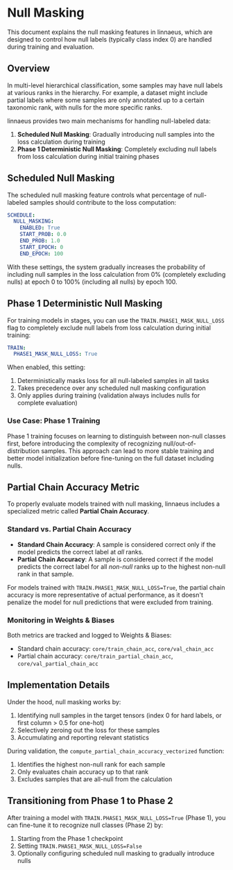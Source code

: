 # Null Masking

This document explains the null masking features in linnaeus, which are designed to control how null labels (typically class index 0) are handled during training and evaluation.

## Overview

In multi-level hierarchical classification, some samples may have null labels at various ranks in the hierarchy. For example, a dataset might include partial labels where some samples are only annotated up to a certain taxonomic rank, with nulls for the more specific ranks.

linnaeus provides two main mechanisms for handling null-labeled data:

1. **Scheduled Null Masking**: Gradually introducing null samples into the loss calculation during training
2. **Phase 1 Deterministic Null Masking**: Completely excluding null labels from loss calculation during initial training phases

## Scheduled Null Masking

The scheduled null masking feature controls what percentage of null-labeled samples should contribute to the loss computation:

```yaml
SCHEDULE:
  NULL_MASKING:
    ENABLED: True
    START_PROB: 0.0
    END_PROB: 1.0
    START_EPOCH: 0
    END_EPOCH: 100
```

With these settings, the system gradually increases the probability of including null samples in the loss calculation from 0% (completely excluding nulls) at epoch 0 to 100% (including all nulls) by epoch 100.

## Phase 1 Deterministic Null Masking

For training models in stages, you can use the `TRAIN.PHASE1_MASK_NULL_LOSS` flag to completely exclude null labels from loss calculation during initial training:

```yaml
TRAIN:
  PHASE1_MASK_NULL_LOSS: True
```

When enabled, this setting:

1. Deterministically masks loss for all null-labeled samples in all tasks
2. Takes precedence over any scheduled null masking configuration
3. Only applies during training (validation always includes nulls for complete evaluation)

### Use Case: Phase 1 Training

Phase 1 training focuses on learning to distinguish between non-null classes first, before introducing the complexity of recognizing null/out-of-distribution samples. This approach can lead to more stable training and better model initialization before fine-tuning on the full dataset including nulls.

## Partial Chain Accuracy Metric

To properly evaluate models trained with null masking, linnaeus includes a specialized metric called **Partial Chain Accuracy**.

### Standard vs. Partial Chain Accuracy

- **Standard Chain Accuracy**: A sample is considered correct only if the model predicts the correct label at *all* ranks.
- **Partial Chain Accuracy**: A sample is considered correct if the model predicts the correct label for all *non-null* ranks up to the highest non-null rank in that sample.

For models trained with `TRAIN.PHASE1_MASK_NULL_LOSS=True`, the partial chain accuracy is more representative of actual performance, as it doesn't penalize the model for null predictions that were excluded from training.

### Monitoring in Weights & Biases

Both metrics are tracked and logged to Weights & Biases:

- Standard chain accuracy: `core/train_chain_acc`, `core/val_chain_acc`
- Partial chain accuracy: `core/train_partial_chain_acc`, `core/val_partial_chain_acc`

## Implementation Details

Under the hood, null masking works by:

1. Identifying null samples in the target tensors (index 0 for hard labels, or first column > 0.5 for one-hot)
2. Selectively zeroing out the loss for these samples
3. Accumulating and reporting relevant statistics

During validation, the `compute_partial_chain_accuracy_vectorized` function:

1. Identifies the highest non-null rank for each sample
2. Only evaluates chain accuracy up to that rank
3. Excludes samples that are all-null from the calculation

## Transitioning from Phase 1 to Phase 2

After training a model with `TRAIN.PHASE1_MASK_NULL_LOSS=True` (Phase 1), you can fine-tune it to recognize null classes (Phase 2) by:

1. Starting from the Phase 1 checkpoint
2. Setting `TRAIN.PHASE1_MASK_NULL_LOSS=False`
3. Optionally configuring scheduled null masking to gradually introduce nulls